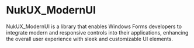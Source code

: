 # NukUX_ModernUI
 NukUX_ModernUI is a library that enables Windows Forms developers to integrate modern and responsive controls into their applications, enhancing the overall user experience with sleek and customizable UI elements.
